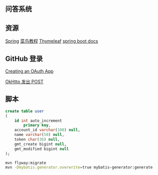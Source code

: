 ## 问答系统


## 资源
[Spring](https://docs.spring.io/spring-boot/docs/2.0.0.RC1/reference/htmlsingle/#boot-features-embedded-database-support)
[菜鸟教程](https://www.runoob.com/mysql/mysql-insert-query.html)
[Thymeleaf](https://www.thymeleaf.org/doc/tutorials/3.0/usingthymeleaf.html#setting-attribute-values)
[spring boot docs](https://docs.spring.io/spring-boot/docs/2.0.0.RC1/reference/htmlsingle/#boot-features-error-handling)
## GitHub 登录

[Creating an OAuth App](https://developer.github.com/apps/building-oauth-apps/creating-an-oauth-app/)

[OkHttp 发出 POST](https://square.github.io/okhttp/)

## 脚本
```sql
create table user
(
	id int auto_increment
		primary key,
	account_id varchar(100) null,
	name varchar(50) null,
	token char(36) null,
	gmt_create bigint null,
	gmt_modified bigint null
);
```
```bash
mvn flyway:migrate
mvn -Dmybatis.generator.overwrite=true mybatis-generator:generate
```



